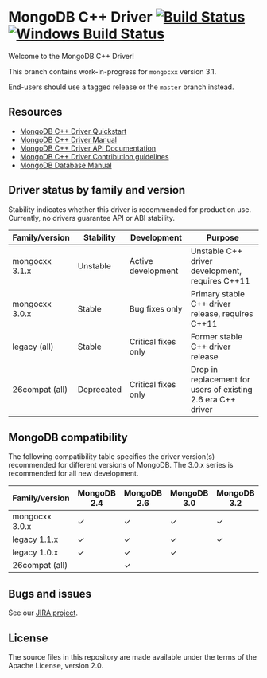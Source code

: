 # MongoDB C++ Driver [![Build Status](https://travis-ci.org/mongodb/mongo-cxx-driver.svg?branch=3.1-dev)](https://travis-ci.org/mongodb/mongo-cxx-driver)[![Windows Build Status](https://ci.appveyor.com/api/projects/status/w95xuowdjpr0img1/branch/3.1-dev?svg=true)](https://ci.appveyor.com/project/markbenvenuto/mongo-cxx-driver)

Welcome to the MongoDB C++ Driver!

This branch contains work-in-progress for `mongocxx` version 3.1.

End-users should use a tagged release or the `master` branch instead.

## Resources

* [MongoDB C++ Driver Quickstart](https://mongodb.github.io/mongo-cxx-driver/mongocxx-v3/tutorial/)
* [MongoDB C++ Driver Manual](https://mongodb.github.io/mongo-cxx-driver/)
* [MongoDB C++ Driver API Documentation](https://mongodb.github.io/mongo-cxx-driver/api/mongocxx-v3)
* [MongoDB C++ Driver Contribution guidelines](https://mongodb.github.io/mongo-cxx-driver/contributing/)
* [MongoDB Database Manual](http://docs.mongodb.com/manual/)

## Driver status by family and version

Stability indicates whether this driver is recommended for production use.
Currently, no drivers guarantee API or ABI stability.

| Family/version | Stability   | Development         | Purpose                                                      |
| ---------------| ------------| ------------------- | ------------------------------------------------------------ |
| mongocxx 3.1.x | Unstable    | Active development  | Unstable C++ driver development, requires C++11              |
| mongocxx 3.0.x | Stable      | Bug fixes only      | Primary stable C++ driver release, requires C++11            |
| legacy   (all) | Stable      | Critical fixes only | Former stable C++ driver release                             |
| 26compat (all) | Deprecated  | Critical fixes only | Drop in replacement for users of existing 2.6 era C++ driver |

## MongoDB compatibility

The following compatibility table specifies the driver version(s)
recommended for different versions of MongoDB.  The 3.0.x series
is recommended for all new development.

| Family/version | MongoDB 2.4 | MongoDB 2.6 | MongoDB 3.0 | MongoDB 3.2 |
| ---------------| ------------| ------------| ------------| ------------|
| mongocxx 3.0.x | ✓           | ✓           | ✓           | ✓           |
| legacy   1.1.x | ✓           | ✓           | ✓           | ✓           |
| legacy   1.0.x | ✓           | ✓           | ✓           |             |
| 26compat (all) |             | ✓           |             |             |

## Bugs and issues

See our [JIRA project](http://jira.mongodb.org/browse/CXX).

## License

The source files in this repository are made available under the terms of
the Apache License, version 2.0.
